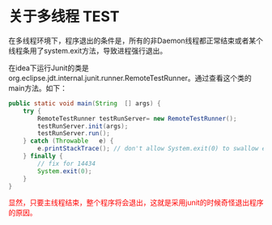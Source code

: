 # 关于多线程 TEST
在多线程环境下，程序退出的条件是，所有的非Daemon线程都正常结束或者某个线程条用了system.exit方法，导致进程强行退出。

在idea下运行Junit的类是org.eclipse.jdt.internal.junit.runner.RemoteTestRunner。通过查看这个类的main方法。如下：
```java
public static void main(String  [] args) {
	try {
		RemoteTestRunner testRunServer= new RemoteTestRunner();
		testRunServer.init(args);
		testRunServer.run();
	} catch (Throwable   e) {
		e.printStackTrace(); // don't allow System.exit(0) to swallow exceptions
	} finally {
		// fix for 14434
		System.exit(0);
	}
}
```
<font color="red">显然，只要主线程结束，整个程序将会退出，这就是采用junit的时候奇怪退出程序的原因。</font>